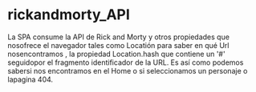 # rickandmorty_API
La SPA  consume la API de Rick and Morty  y otros propiedades que nosofrece el navegador  tales como Locatión para saber en qué Url nosencontramos , la propiedad  Location.hash que contiene un '#' seguidopor el fragmento identificador de la URL.  Es así como podemos sabersi nos encontramos en el Home o si seleccionamos un personaje o lapagina 404.
